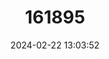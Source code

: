 ---
title: "161895"
category: "Monizia edulis"
draft: false
date: 2024-02-22 13:03:52
languages:
  English: ["Madeira Giant Carrot"]
  Portuguese: ["Nozelha", "Cenoura-da-rocha"]
---